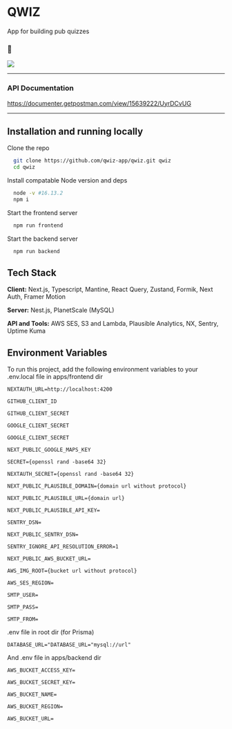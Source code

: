 # QWIZ

App for building pub quizzes

### 👀️
<img src="https://user-images.githubusercontent.com/100085640/169413159-66c35682-aef3-4a91-b6f7-d0bd64115aac.png" />

---

### API Documentation
https://documenter.getpostman.com/view/15639222/UyrDCvUG

---

## Installation and running locally

Clone the repo

```bash
  git clone https://github.com/qwiz-app/qwiz.git qwiz
  cd qwiz
```
Install compatable Node version and deps
```bash
  node -v #16.13.2
  npm i
```
Start the frontend server
```bash
  npm run frontend
```
Start the backend server
```bash
  npm run backend
```

## Tech Stack

**Client:** Next.js, Typescript, Mantine, React Query, Zustand, Formik, Next Auth, Framer Motion

**Server:** Nest.js, PlanetScale (MySQL)

**API and Tools:** AWS SES, S3 and Lambda, Plausible Analytics, NX, Sentry, Uptime Kuma


## Environment Variables

To run this project, add the following environment variables to your .env.local file in apps/frontend dir

`NEXTAUTH_URL=http://localhost:4200`

`GITHUB_CLIENT_ID`

`GITHUB_CLIENT_SECRET`

`GOOGLE_CLIENT_SECRET`

`GOOGLE_CLIENT_SECRET`

`NEXT_PUBLIC_GOOGLE_MAPS_KEY`

`SECRET={openssl rand -base64 32}`

`NEXTAUTH_SECRET={openssl rand -base64 32}`

`NEXT_PUBLIC_PLAUSIBLE_DOMAIN={domain url without protocol}`

`NEXT_PUBLIC_PLAUSIBLE_URL={domain url}`

`NEXT_PUBLIC_PLAUSIBLE_API_KEY=`

`SENTRY_DSN=`

`NEXT_PUBLIC_SENTRY_DSN=`

`SENTRY_IGNORE_API_RESOLUTION_ERROR=1` 

`NEXT_PUBLIC_AWS_BUCKET_URL=`

`AWS_IMG_ROOT={bucket url without protocol}`

`AWS_SES_REGION=`

`SMTP_USER=`

`SMTP_PASS=`

`SMTP_FROM=`

.env file in root dir (for Prisma)

`DATABASE_URL="DATABASE_URL="mysql://url"`

And .env file in apps/backend dir

`AWS_BUCKET_ACCESS_KEY=`

`AWS_BUCKET_SECRET_KEY=`

`AWS_BUCKET_NAME=`

`AWS_BUCKET_REGION=`

`AWS_BUCKET_URL=`
